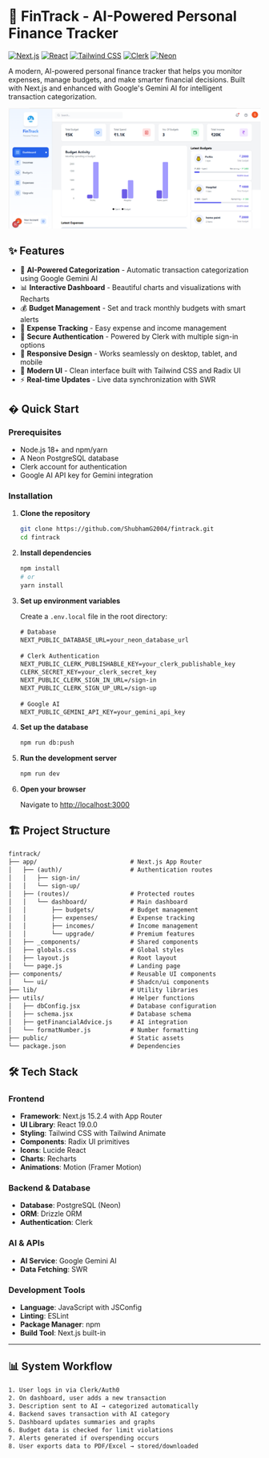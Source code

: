 # 💸 FinTrack - AI-Powered Personal Finance Tracker

[![Next.js](https://img.shields.io/badge/Next.js-15.2.4-black?style=flat-square&logo=next.js)](https://nextjs.org/)
[![React](https://img.shields.io/badge/React-19.0.0-blue?style=flat-square&logo=react)](https://reactjs.org/)
[![Tailwind CSS](https://img.shields.io/badge/Tailwind_CSS-3.4.17-38B2AC?style=flat-square&logo=tailwind-css)](https://tailwindcss.com/)
[![Clerk](https://img.shields.io/badge/Clerk-Auth-purple?style=flat-square)](https://clerk.dev/)
[![Neon](https://img.shields.io/badge/Neon-PostgreSQL-green?style=flat-square)](https://neon.tech/)

A modern, AI-powered personal finance tracker that helps you monitor expenses, manage budgets, and make smarter financial decisions. Built with Next.js and enhanced with Google's Gemini AI for intelligent transaction categorization.

![FinTrack Preview](./public/assets/preview.png)

## ✨ Features

- 🤖 **AI-Powered Categorization** - Automatic transaction categorization using Google Gemini AI
- 📊 **Interactive Dashboard** - Beautiful charts and visualizations with Recharts
- 💰 **Budget Management** - Set and track monthly budgets with smart alerts
- 💸 **Expense Tracking** - Easy expense and income management
- 🔐 **Secure Authentication** - Powered by Clerk with multiple sign-in options
- 📱 **Responsive Design** - Works seamlessly on desktop, tablet, and mobile
- 🎨 **Modern UI** - Clean interface built with Tailwind CSS and Radix UI
- ⚡ **Real-time Updates** - Live data synchronization with SWR

## � Quick Start

### Prerequisites

- Node.js 18+ and npm/yarn
- A Neon PostgreSQL database
- Clerk account for authentication
- Google AI API key for Gemini integration

### Installation

1. **Clone the repository**
   ```bash
   git clone https://github.com/ShubhamG2004/fintrack.git
   cd fintrack
   ```

2. **Install dependencies**
   ```bash
   npm install
   # or
   yarn install
   ```

3. **Set up environment variables**
   
   Create a `.env.local` file in the root directory:
   ```env
   # Database
   NEXT_PUBLIC_DATABASE_URL=your_neon_database_url
   
   # Clerk Authentication
   NEXT_PUBLIC_CLERK_PUBLISHABLE_KEY=your_clerk_publishable_key
   CLERK_SECRET_KEY=your_clerk_secret_key
   NEXT_PUBLIC_CLERK_SIGN_IN_URL=/sign-in
   NEXT_PUBLIC_CLERK_SIGN_UP_URL=/sign-up
   
   # Google AI
   NEXT_PUBLIC_GEMINI_API_KEY=your_gemini_api_key
   ```

4. **Set up the database**
   ```bash
   npm run db:push
   ```

5. **Run the development server**
   ```bash
   npm run dev
   ```

6. **Open your browser**
   
   Navigate to [http://localhost:3000](http://localhost:3000)

## 🏗️ Project Structure

```
fintrack/
├── app/                          # Next.js App Router
│   ├── (auth)/                   # Authentication routes
│   │   ├── sign-in/
│   │   └── sign-up/
│   ├── (routes)/                 # Protected routes
│   │   └── dashboard/            # Main dashboard
│   │       ├── budgets/          # Budget management
│   │       ├── expenses/         # Expense tracking
│   │       ├── incomes/          # Income management
│   │       └── upgrade/          # Premium features
│   ├── _components/              # Shared components
│   ├── globals.css               # Global styles
│   ├── layout.js                 # Root layout
│   └── page.js                   # Landing page
├── components/                   # Reusable UI components
│   └── ui/                       # Shadcn/ui components
├── lib/                          # Utility libraries
├── utils/                        # Helper functions
│   ├── dbConfig.jsx              # Database configuration
│   ├── schema.jsx                # Database schema
│   ├── getFinancialAdvice.js     # AI integration
│   └── formatNumber.js           # Number formatting
├── public/                       # Static assets
└── package.json                  # Dependencies
```

## 🛠️ Tech Stack

### Frontend

- **Framework**: Next.js 15.2.4 with App Router
- **UI Library**: React 19.0.0
- **Styling**: Tailwind CSS with Tailwind Animate
- **Components**: Radix UI primitives
- **Icons**: Lucide React
- **Charts**: Recharts
- **Animations**: Motion (Framer Motion)

### Backend & Database

- **Database**: PostgreSQL (Neon)
- **ORM**: Drizzle ORM
- **Authentication**: Clerk

### AI & APIs

- **AI Service**: Google Gemini AI
- **Data Fetching**: SWR

### Development Tools

- **Language**: JavaScript with JSConfig
- **Linting**: ESLint
- **Package Manager**: npm
- **Build Tool**: Next.js built-in

---

## 📊 System Workflow

```plaintext
1. User logs in via Clerk/Auth0
2. On dashboard, user adds a new transaction
3. Description sent to AI → categorized automatically
4. Backend saves transaction with AI category
5. Dashboard updates summaries and graphs
6. Budget data is checked for limit violations
7. Alerts generated if overspending occurs
8. User exports data to PDF/Excel → stored/downloaded
